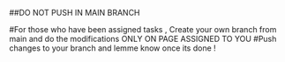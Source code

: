 ##DO NOT PUSH IN MAIN BRANCH

#For those who have been assigned tasks , Create your own branch from main and do the modifications ONLY ON PAGE ASSIGNED TO YOU
#Push changes to your branch and lemme know once its done !
